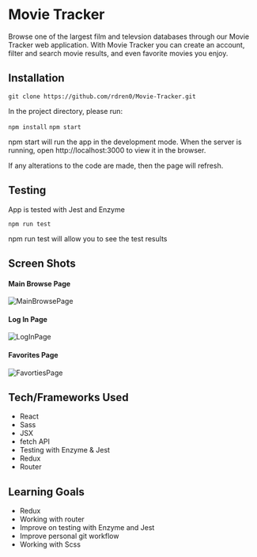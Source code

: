 # Movie Tracker
Browse one of the largest film and televsion databases through our Movie Tracker web application. With Movie Tracker you can create an account, filter and search movie results, and even favorite movies you enjoy.

## Installation

`git clone https://github.com/rdren0/Movie-Tracker.git`

In the project directory, please run:

`npm install`
`npm start`

npm start will run the app in the development mode. When the server is running, open http://localhost:3000 to view it in the browser.

If any alterations to the code are made, then the page will refresh.

## Testing

App is tested with Jest and Enzyme

`npm run test`

npm run test will allow you to see the test results

## Screen Shots

#### Main Browse Page

![MainBrowsePage](https://github.com/rdren0/Movie-Tracker/blob/production/src/Images/ss2.png)

#### Log In Page

![LogInPage](https://github.com/rdren0/Movie-Tracker/blob/production/src/Images/ss2.png)

#### Favorites Page

![FavortiesPage](https://github.com/rdren0/Movie-Tracker/blob/production/src/Images/ss3.png)


## Tech/Frameworks Used

* React
* Sass
* JSX
* fetch API
* Testing with Enzyme & Jest
* Redux
* Router

## Learning Goals 
* Redux
* Working with router
* Improve on testing with Enzyme and Jest
* Improve personal git workflow
* Working with Scss
